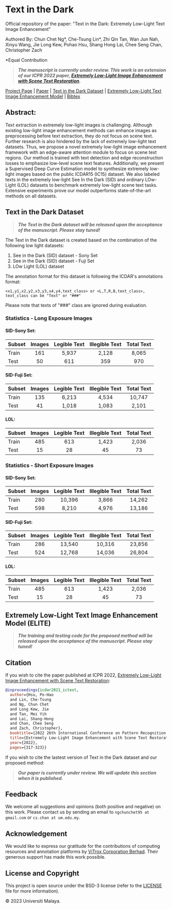 # Text in the Dark

Official repository of the paper: "Text in the Dark: Extremely Low-Light Text Image
Enhancement"

Authored By:
Chun Chet Ng*, Che-Tsung Lin*, Zhi Qin Tan, Wan Jun Nah, Xinyu Wang, Jie Long Kew, Pohao Hsu, Shang Hong Lai, Chee Seng Chan, Christopher Zach

*Equal Contribution

> ***The manuscript is currently under review. This work is an extension of our ICPR 2022 paper, [Extremely Low-Light Image Enhancement with Scene Text Restoration](https://ieeexplore.ieee.org/document/9956716).***

[Project Page](https://chunchet-ng.github.io/Text-in-the-Dark/) | [Paper]() | [Text in the Dark Dataset](#text-in-the-dark-dataset) | [Extremely Low-Light Text Image Enhancement Model](#extremely-low-light-text-image-enhancement-model-elite) | [Bibtex](#citation)

## Abstract:
Text extraction in extremely low-light images is challenging. Although existing low-light image enhancement methods can enhance images as preprocessing before text extraction, they do not focus on scene text. Further research is also hindered by the lack of extremely low-light text datasets. Thus, we propose a novel extremely low-light image enhancement framework with an edge-aware attention module to focus on scene text regions. Our method is trained with text detection and edge reconstruction losses to
emphasize low-level scene text features. Additionally, we present a Supervised Deep Curve Estimation model to synthesize extremely low-light images based on the public ICDAR15 (IC15) dataset. We also labeled texts in the extremely low-light See In the Dark (SID) and ordinary LOw-Light (LOL) datasets to benchmark extremely low-light scene text tasks. Extensive experiments prove our model outperforms state-of-the-art methods on all datasets.

## Text in the Dark Dataset
> ***The Text in the Dark dataset will be released upon the acceptance of the manuscript. Please stay tuned!***

The Text in the Dark dataset is created based on the combination of the following low light datasets:

1. See in the Dark (SID) dataset - Sony Set
2. See in the Dark (SID) dataset - Fuji Set
3. LOw Light (LOL) dataset

The annotation format for this dataset is following the ICDAR's annotations format:

``<x1,y1,x2,y2,x3,y3,x4,y4,text_class> or <L,T,R,B,text_class>, text_class can be "Text" or "###"``

Please note that texts of "###" class are ignored during evaluation.

### Statistics - Long Exposure Images
#### SID-Sony Set:
| Subset | Images | Legible Text | Illegible Text | Total Text |
| :--- | :----: | :----: | :----: | :----: |
| Train | 161 | 5,937 | 2,128 | 8,065 |
| Test | 50 | 611 | 359 | 970 |

#### SID-Fuji Set:
| Subset | Images | Legible Text | Illegible Text | Total Text |
| :--- | :----: | :----: | :----: | :----: |
| Train | 135 | 6,213 | 4,534 | 10,747 |
| Test | 41 | 1,018 | 1,083 | 2,101 |

#### LOL:
| Subset | Images | Legible Text | Illegible Text | Total Text |
| :--- | :----: | :----: | :----: | :----: |
| Train | 485 | 613 | 1,423 | 2,036 |
| Test | 15 | 28 | 45 | 73 |

### Statistics - Short Exposure Images
#### SID-Sony Set:
| Subset | Images | Legible Text | Illegible Text | Total Text |
| :--- | :----: | :----: | :----: | :----: |
| Train | 280 | 10,396 | 3,866 | 14,262 |
| Test | 598 | 8,210 | 4,976 | 13,186 |

#### SID-Fuji Set:
| Subset | Images | Legible Text | Illegible Text | Total Text |
| :--- | :----: | :----: | :----: | :----: |
| Train | 286 | 13,540 | 10,316 | 23,856 |
| Test | 524 | 12,768 | 14,036 | 26,804 |

#### LOL:
| Subset | Images | Legible Text | Illegible Text | Total Text |
| :--- | :----: | :----: | :----: | :----: |
| Train | 485 | 613 | 1,423 | 2,036 |
| Test | 15 | 28 | 45 | 73 |


## Extremely Low-Light Text Image Enhancement Model (ELITE)
> ***The training and testing code for the proposed method will be released upon the acceptance of the manuscript. Please stay tuned!***

## Citation
If you wish to cite the paper published at ICPR 2022, [Extremely Low-Light Image Enhancement with Scene Text Restoration](https://ieeexplore.ieee.org/document/9956716):

```bibtex
@inproceedings{icdar2021_ictext,
  author={Hsu, Po-Hao
  and Lin, Che-Tsung
  and Ng, Chun Chet
  and Long Kew, Jie
  and Tan, Mei Yih
  and Lai, Shang-Hong
  and Chan, Chee Seng
  and Zach, Christopher},
  booktitle={2022 26th International Conference on Pattern Recognition (ICPR)}, 
  title={Extremely Low-Light Image Enhancement with Scene Text Restoration}, 
  year={2022},
  pages={317-323}}
```

If you wish to cite the lastest version of Text in the Dark dataset and our proposed method:

> ***Our paper is currently under review. We will update this section when it is published.***

## Feedback
We welcome all suggestions and opinions (both positive and negative) on this work. Please contact us by sending an email to `ngchunchet95 at gmail.com` or `cs.chan at um.edu.my`.

## Acknowledgement
We would like to express our gratitude for the contributions of computing resources and annotation platforms by [ViTrox Corporation Berhad](https://www.vitrox.com/). Their generous support has made this work possible.

## License and Copyright
This project is open source under the BSD-3 license (refer to the [LICENSE](LICENSE.txt) file for more information).

&#169; 2023 Universiti Malaya.
